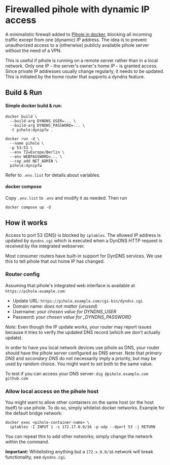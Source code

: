 # Firewalled pihole with dynamic IP access

A minimalistic firewall added to
[Pihole in docker](https://github.com/pi-hole/docker-pi-hole/), blocking all
incoming traffic except from one (dynamic) IP address.
The idea is to prevent unauthorized access to a (otherwise) publicly available
pihole server without the need of a VPN.

This is useful if pihole is running on a remote server rather than in a local
network.
Only one IP - the server's owner's home IP - is granted access. Since private IP addresses usually change regularly, it needs to be updated. This is initiated by
the home router that supports a dyndns feature.

## Build & Run

#### Simple docker build & run:

    docker build \
      --build-arg DYNDNS_USER=... \
      --build-arg DYNDNS_PASSWORD=... \
      -t pihole:dynipfw .

    docker run -d \
      --name pihole \
      -p 53:53 \
      --env TZ=Europe/Berlin \
      --env WEBPASSWORD=... \
      --cap_add NET_ADMIN \
      pihole:dynipfw

Refer to `.env.list` for details about variables.


#### docker compose

Copy `.env.list` to `.env` and modify it as needed. Then run

    docker compose up -d

## How it works

Access to port 53 (DNS) is blocked by `iptables`. The allowed IP address is
updated by `dyndns.cgi` which is executed when a DynDNS HTTP request is received
by the integrated webserver.

Most consumer routers have built-in support for DynDNS services. We use this to
tell pihole that out home IP has changed.

### Router config

Assuming that pihole's integrated web interface is available at
`https://pihole.example.com`:
* Update URL: `https://pihole.example.com/cgi-bin/dyndns.cgi`
* Domain name: *does not matter (unused)*
* Username: *your chosen value for DYNDNS_USER*
* Password: *your chosen value for _DYNDNS_PASSWORD*

_Note:_ Even though the IP update works, your router may report issues because
it tries to verify the updated DNS record (which we don't actually update).

In order to have you local network devices use pihole as DNS, your router should
have the pihole server configured as DNS server. Note that *primary DNS* and
*secondary DNS* do not necessarily imply a priority, but may be used by random
choice. You might want to set both to the same value.

To test if you can access your DNS server: `dig @pihole.example.com github.com`

### Allow local access on the pihole host

You might want to allow other containers on the same host (or the host itself)
to use pihole. To do so, simply whitelist docker networks. Example for the
default bridge network:

    docker exec <pihole-container-name> \
      iptables -I INPUT 1 -s 172.17.0.0/16 -p udp --dport 53 -j RETURN

You can repeat this to add other networks; simply change the network within the
command.

**Important:** Whitelisting anything but a `172.x.0.0/16` network will break
functionality, see `dyndns.cgi`.

